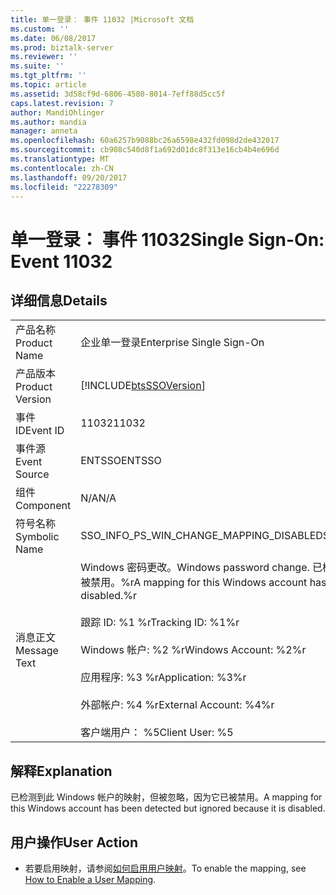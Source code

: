 ```yaml
---
title: 单一登录： 事件 11032 |Microsoft 文档
ms.custom: ''
ms.date: 06/08/2017
ms.prod: biztalk-server
ms.reviewer: ''
ms.suite: ''
ms.tgt_pltfrm: ''
ms.topic: article
ms.assetid: 3d58cf9d-6806-4580-8014-7eff88d5cc5f
caps.latest.revision: 7
author: MandiOhlinger
ms.author: mandia
manager: anneta
ms.openlocfilehash: 60a6257b9088bc26a6598e432fd098d2de432017
ms.sourcegitcommit: cb908c540d8f1a692d01dc8f313e16cb4b4e696d
ms.translationtype: MT
ms.contentlocale: zh-CN
ms.lasthandoff: 09/20/2017
ms.locfileid: "22278309"
---
```

# <a name="single-sign-on-event-11032"></a><span data-ttu-id="66b0b-102">单一登录： 事件 11032</span><span class="sxs-lookup"><span data-stu-id="66b0b-102">Single Sign-On: Event 11032</span></span>
## <a name="details"></a><span data-ttu-id="66b0b-103">详细信息</span><span class="sxs-lookup"><span data-stu-id="66b0b-103">Details</span></span>  
  
|||  
|-|-|  
|<span data-ttu-id="66b0b-104">产品名称</span><span class="sxs-lookup"><span data-stu-id="66b0b-104">Product Name</span></span>|<span data-ttu-id="66b0b-105">企业单一登录</span><span class="sxs-lookup"><span data-stu-id="66b0b-105">Enterprise Single Sign-On</span></span>|  
|<span data-ttu-id="66b0b-106">产品版本</span><span class="sxs-lookup"><span data-stu-id="66b0b-106">Product Version</span></span>|[!INCLUDE[btsSSOVersion](../includes/btsssoversion-md.md)]|  
|<span data-ttu-id="66b0b-107">事件 ID</span><span class="sxs-lookup"><span data-stu-id="66b0b-107">Event ID</span></span>|<span data-ttu-id="66b0b-108">11032</span><span class="sxs-lookup"><span data-stu-id="66b0b-108">11032</span></span>|  
|<span data-ttu-id="66b0b-109">事件源</span><span class="sxs-lookup"><span data-stu-id="66b0b-109">Event Source</span></span>|<span data-ttu-id="66b0b-110">ENTSSO</span><span class="sxs-lookup"><span data-stu-id="66b0b-110">ENTSSO</span></span>|  
|<span data-ttu-id="66b0b-111">组件</span><span class="sxs-lookup"><span data-stu-id="66b0b-111">Component</span></span>|<span data-ttu-id="66b0b-112">N/A</span><span class="sxs-lookup"><span data-stu-id="66b0b-112">N/A</span></span>|  
|<span data-ttu-id="66b0b-113">符号名称</span><span class="sxs-lookup"><span data-stu-id="66b0b-113">Symbolic Name</span></span>|<span data-ttu-id="66b0b-114">SSO_INFO_PS_WIN_CHANGE_MAPPING_DISABLED</span><span class="sxs-lookup"><span data-stu-id="66b0b-114">SSO_INFO_PS_WIN_CHANGE_MAPPING_DISABLED</span></span>|  
|<span data-ttu-id="66b0b-115">消息正文</span><span class="sxs-lookup"><span data-stu-id="66b0b-115">Message Text</span></span>|<span data-ttu-id="66b0b-116">Windows 密码更改。</span><span class="sxs-lookup"><span data-stu-id="66b0b-116">Windows password change.</span></span> <span data-ttu-id="66b0b-117">已检测到此 Windows 帐户的映射，但被忽略，因为它已被禁用。%r</span><span class="sxs-lookup"><span data-stu-id="66b0b-117">A mapping for this Windows account has been detected but ignored because it is disabled.%r</span></span><br /><br /> <span data-ttu-id="66b0b-118">跟踪 ID: %1 %r</span><span class="sxs-lookup"><span data-stu-id="66b0b-118">Tracking ID: %1%r</span></span><br /><br /> <span data-ttu-id="66b0b-119">Windows 帐户: %2 %r</span><span class="sxs-lookup"><span data-stu-id="66b0b-119">Windows Account: %2%r</span></span><br /><br /> <span data-ttu-id="66b0b-120">应用程序: %3 %r</span><span class="sxs-lookup"><span data-stu-id="66b0b-120">Application: %3%r</span></span><br /><br /> <span data-ttu-id="66b0b-121">外部帐户: %4 %r</span><span class="sxs-lookup"><span data-stu-id="66b0b-121">External Account: %4%r</span></span><br /><br /> <span data-ttu-id="66b0b-122">客户端用户： %5</span><span class="sxs-lookup"><span data-stu-id="66b0b-122">Client User: %5</span></span>|  
  
## <a name="explanation"></a><span data-ttu-id="66b0b-123">解释</span><span class="sxs-lookup"><span data-stu-id="66b0b-123">Explanation</span></span>  
 <span data-ttu-id="66b0b-124">已检测到此 Windows 帐户的映射，但被忽略，因为它已被禁用。</span><span class="sxs-lookup"><span data-stu-id="66b0b-124">A mapping for this Windows account has been detected but ignored because it is disabled.</span></span>  
  
## <a name="user-action"></a><span data-ttu-id="66b0b-125">用户操作</span><span class="sxs-lookup"><span data-stu-id="66b0b-125">User Action</span></span>  
  
-   <span data-ttu-id="66b0b-126">若要启用映射，请参阅[如何启用用户映射](../core/how-to-enable-a-user-mapping.md)。</span><span class="sxs-lookup"><span data-stu-id="66b0b-126">To enable the mapping, see [How to Enable a User Mapping](../core/how-to-enable-a-user-mapping.md).</span></span>